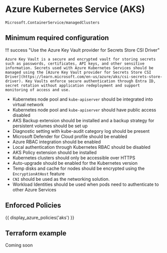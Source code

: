 # Azure Kubernetes Service (AKS)

```
Microsoft.ContainerService/managedClusters
```

## Minimum required configuration

!!! success "Use the Azure Key Vault provider for Secrets Store CSI Driver"

    Azure Key Vault is a secure and encrypted vault for storing secrets such as passwords, certificates, API keys, and other sensitive information. Secrets used with Azure Kubernetes Services should be managed using the [Azure Key Vault provider for Secrets Store CSI Driver](https://learn.microsoft.com/en-us/azure/aks/csi-secrets-store-driver). Key Vaults enforce secure authentication through Entra ID, secret rotation without application redeployment and support monitoring of access and use.

- Kubernetes node pool and `kube-apiserver` should be integrated into virtual network
- Kubernetes node pool and `kube-apiserver` should have public access disabled
- AKS Backup extension should be installed and a backup strategy for persistent volumes should be set up
- Diagnostic setting with kube-audit category log should be present
- Microsoft Defender for Cloud profile should be enabled
- Azure RBAC integration should be enabled
- Local authentication through Kubernetes RBAC should be disabled
- AKS Policy extension should be installed
- Kubernetes clusters should only be accessible over HTTPS
- Auto-upgrade should be enabled for the Kubernetes version
- Temp disks and cache for nodes should be encrypted using the `EncryptionAtHost` feature
- `CNI` should be used as the networking solution.
- Workload Identities should be used when pods need to authenticate to other Azure Services

## Enforced Policies

{{ display_azure_policies('aks') }}

## Terraform example

Coming soon
